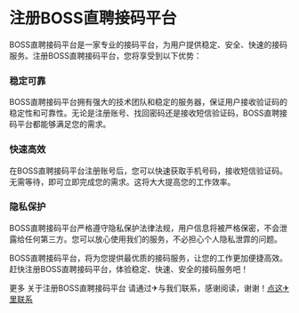 # 注册BOSS直聘接码平台

BOSS直聘接码平台是一家专业的接码平台，为用户提供稳定、安全、快速的接码服务。注册BOSS直聘接码平台，您将享受到以下优势：

### 稳定可靠
BOSS直聘接码平台拥有强大的技术团队和稳定的服务器，保证用户接收验证码的稳定性和可靠性。无论是注册账号、找回密码还是接收短信验证码，BOSS直聘接码平台都能够满足您的需求。

### 快速高效
在BOSS直聘接码平台注册账号后，您可以快速获取手机号码，接收短信验证码。无需等待，即可立即完成您的需求。这将大大提高您的工作效率。

### 隐私保护
BOSS直聘接码平台严格遵守隐私保护法律法规，用户信息将被严格保密，不会泄露给任何第三方。您可以放心使用我们的服务，不必担心个人隐私泄霏的问题。

BOSS直聘接码平台，将为您提供最优质的接码服务，让您的工作更加便捷高效。赶快注册BOSS直聘接码平台，体验稳定、快速、安全的接码服务吧！

更多 关于注册BOSS直聘接码平台 请通过✈与我们联系，感谢阅读，谢谢！[点这✈里联系](https://ads.k02.cc)